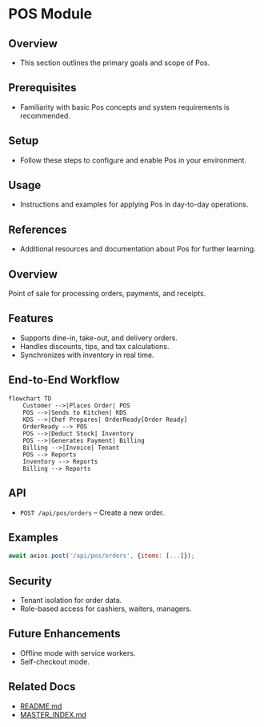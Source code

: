 # POS Module

## Overview
- This section outlines the primary goals and scope of Pos.

## Prerequisites
- Familiarity with basic Pos concepts and system requirements is recommended.

## Setup
- Follow these steps to configure and enable Pos in your environment.

## Usage
- Instructions and examples for applying Pos in day-to-day operations.

## References
- Additional resources and documentation about Pos for further learning.


## Overview
Point of sale for processing orders, payments, and receipts.

## Features
- Supports dine-in, take-out, and delivery orders.  
- Handles discounts, tips, and tax calculations.  
- Synchronizes with inventory in real time.  

## End-to-End Workflow
```mermaid
flowchart TD
    Customer -->|Places Order| POS
    POS -->|Sends to Kitchen| KDS
    KDS -->|Chef Prepares| OrderReady[Order Ready]
    OrderReady --> POS
    POS -->|Deduct Stock| Inventory
    POS -->|Generates Payment| Billing
    Billing -->|Invoice| Tenant
    POS --> Reports
    Inventory --> Reports
    Billing --> Reports
```

## API
- `POST /api/pos/orders` – Create a new order.  

## Examples
```js
await axios.post('/api/pos/orders', {items: [...]});
```

## Security
- Tenant isolation for order data.  
- Role-based access for cashiers, waiters, managers.  

## Future Enhancements
- Offline mode with service workers.  
- Self-checkout mode.

## Related Docs
- [README.md](README.md)
- [MASTER_INDEX.md](MASTER_INDEX.md)

